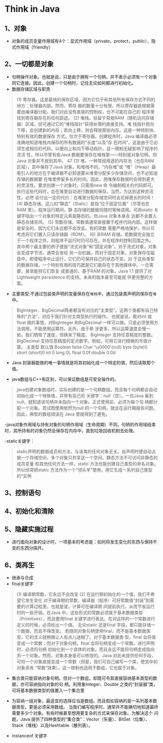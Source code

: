 # Think in Java

## 1、对象

- 对象的成员变量作用域有4个：显式作用域（private，protect，public），隐式作用域（friendly）

## 2、一切都是对象

- 句柄操作对象。也就是说，只是由于拥有一个句柄，并不表示必须有一个对象同它连接。因此，创建一个句柄时，记住无论如何都进行初始化。
- 数据存储区域与职责
>	(1) 寄存器。这是最快的保存区域，因为它位于和其他所有保存方式不同的地方：处理器内部。然而，寄存
	器的数量十分有限，所以寄存器是根据需要由编译器分配。我们对此没有直接的控制权，也不可能在自己的
	程序里找到寄存器存在的任何踪迹。
	(2) 堆栈。驻留于常规RAM（随机访问存储器）区域，但可通过它的“堆栈指针”获得处理的直接支持。堆
	栈指针若向下移，会创建新的内存；若向上移，则会释放那些内存。这是一种特别快、特别有效的数据保存
	方式，仅次于寄存器。创建程序时，Java 编译器必须准确地知道堆栈内保存的所有数据的“长度”以及“存
	在时间”。这是由于它必须生成相应的代码，以便向上和向下移动指针。这一限制无疑影响了程序的灵活
	性，所以尽管有些Java 数据要保存在堆栈里——特别是对象句柄，但Java 对象并不放到其中。
	47
	(3) 堆。一种常规用途的内存池（也在RAM 区域），其中保存了Java 对象。和堆栈不同，“内存堆”或
	“堆”（Heap）最吸引人的地方在于编译器不必知道要从堆里分配多少存储空间，也不必知道存储的数据要
	在堆里停留多长的时间。因此，用堆保存数据时会得到更大的灵活性。要求创建一个对象时，只需用new 命
	令编制相关的代码即可。执行这些代码时，会在堆里自动进行数据的保存。当然，为达到这种灵活性，必然
	会付出一定的代价：在堆里分配存储空间时会花掉更长的时间！
	(4) 静态存储。这儿的“静态”（Static）是指“位于固定位置”（尽管也在RAM 里）。程序运行期间，静
	态存储的数据将随时等候调用。可用static 关键字指出一个对象的特定元素是静态的。但Java 对象本身永
	远都不会置入静态存储空间。
	(5) 常数存储。常数值通常直接置于程序代码内部。这样做是安全的，因为它们永远都不会改变。有的常数
	需要严格地保护，所以可考虑将它们置入只读存储器（ROM）。
	(6) 非RAM 存储。若数据完全独立于一个程序之外，则程序不运行时仍可存在，并在程序的控制范围之外。
	其中两个最主要的例子便是“流式对象”和“固定对象”。对于流式对象，对象会变成字节流，通常会发给
	另一台机器。而对于固定对象，对象保存在磁盘中。即使程序中止运行，它们仍可保持自己的状态不变。对
	于这些类型的数据存储，一个特别有用的技巧就是它们能存在于其他媒体中。一旦需要，甚至能将它们恢复
	成普通的、基于RAM 的对象。Java 1.1 提供了对Lightweight persistence 的支持。未来的版本甚至可能提
	供更完整的方案。
	

- 主要类型:不通过包装类声明的变量保存在`堆栈`中，通过包装类声明则保存在`堆`中。
>BigInteger、BigDecimal两者都没有对应的“主类型”。这两个类都有自己特殊的“方法”，对应于我们针对主类型执行的操作。
也就是说，能对int 或float 做的事情，对BigInteger 和BigDecimal 一样可以做。只是必须使用方法调用，不能使用运算符。此外，由于牵
涉更多，所以运算速度会慢一些。我们牺牲了速度，但换来了精度。
BigInteger 支持任意精度的整数。
BigDecimal 支持任意精度的定点数字。例如，可用它进行精确的币值计算。
主类型 默认值
Boolean false
Char '\u0000'(null)
byte (byte)0
short (short)0
int 0
long 0L
float 0.0f
double 0.0d

- Java 封装器能做的唯一事情就是将其初始化成一个特定的值，然后读取那个值。

- java数组与C++有区别，可以保证数组是可安全操作的。
>java创建对象数组时，实际创建的是一个句柄数组。而且每个句柄都会自动初始化成一个特殊值，并带有自己的
关键字：null（空）。一旦Java 看到null，就知道该句柄并未指向一个对象。正式使用前，必须为每个句
柄都分配一个对象。若试图使用依然为null 的一个句柄，就会在运行期报告问题。因此，典型的数组错误在
Java 里就得到了避免。

-java对象作用域与持有对象的句柄作用域（生命周期）不同。句柄的作用域结束时，其所持有的对象仍然会保存在内存中，直到垃圾回收机制去处理。

-static关键字：
>static声明的数据成员和方法，与该类的任何对象无关。自声明时便自动占据一个存储空间，多个对象只共享这一个空间。静态方法不可访问非静态的成员变量
和其他任何方法一样，static 方法也能创建自己类型的命名对象。所以经常把static 方法作为一个“领头羊”使用，用它生成一系列自己类型的“实例

## 3、控制语句

## 4、初始化和清除

## 5、隐藏实施过程

- 进行面向对象的设计时，一项基本的考虑是：如何将发生变化的东西与保持不变的东西分隔开。

## 6、类再生

- 继承与合成
- final关键字
> (1) 编译期常数，它永远不会改变
  (2) 在运行期初始化的一个值，我们不希望它发生变化
对于编译期的常数，编译器（程序）可将常数值“封装”到需要的计算过程里。也就是说，计算可在编译期
间提前执行，从而节省运行时的一些开销。在Java 中，这些形式的常数必须属于基本数据类型
（Primitives），而且要用final 关键字进行表达。在对这样的一个常数进行定义的时候，必须给出一个值。
无论static 还是final 字段，都只能存储一个数据，而且不得改变。
若随同对象句柄使用final，而不是基本数据类型，它的含义就稍微让人有点儿迷糊了。对于基本数据类
型，final 会将值变成一个常数；但对于对象句柄，final 会将句柄变成一个常数。进行声明时，必须将句柄
初始化到一个具体的对象。而且永远不能将句柄变成指向另一个对象。然而，对象本身是可以修改的。Java
对此未提供任何手段，可将一个对象直接变成一个常数（但是，我们可自己编写一个类，使其中的对象具有
“常数”效果）。这一限制也适用于数组，它也属于对象。

- 集合类只能容纳对象句柄。但对一个数组，却既可令其直接容纳基本类型的数据，亦可容纳指向对象的句
柄。利用象Integer、Double 之类的“封装器”类，可将基本数据类型的值置入一个集合里

- 为容纳一组对象，最适宜的选择应当是数组。而且假如容纳的是一系列基本数据类型，更是必须采用数组。
当我们编写程序时，通常并不能确切地知道最终需要多少个对象。有些时候甚至想用更复杂的方式来保存对象。为解决这个
问题，Java 提供了四种类型的“集合类”：Vector（矢量）、BitSet（位集）、Stack（堆栈）以及Hashtable（散列表）。

- instanceof 关键字













